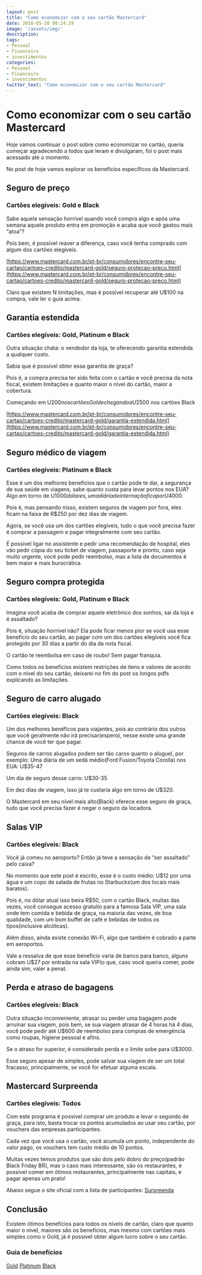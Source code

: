 ```yaml
---
layout: post
title: "Como economizar com o seu cartão Mastercard"
date: 2018-05-28 08:24:19
image: '/assets/img/'
description:
tags:
- Pessoal
- Financeiro
- investimentos
categories:
- Pessoal
- Financeiro
- investimentos
twitter_text: "Como economizar com o seu cartão Mastercard"
---
```


# Como economizar com o seu cartão Mastercard

Hoje vamos continuar o post sobre como economizar no cartão, queria começar agradecendo a todos que leram e divulgaram, foi o post mais acessado até o momento.

No post de hoje vamos explorar os benefícios específicos da Mastercard.

## Seguro de preço

### Cartões elegíveis: Gold e Black

Sabe aquela sensação horrível quando você compra algo e após uma semana aquele produto entra em promoção e acaba que você gastou mais “atoa”?

Pois bem, é possível reaver a diferença, caso você tenha comprado com algum dos cartões elegíveis.

[https://www.mastercard.com.br/pt-br/consumidores/encontre-seu-cartao/cartoes-credito/mastercard-gold/seguro-protecao-preco.html](https://www.mastercard.com.br/pt-br/consumidores/encontre-seu-cartao/cartoes-credito/mastercard-gold/seguro-protecao-preco.html)

Claro que existem N limitações, mas é possível recuperar até U$100 na compra, vale ler o guia acima.


## Garantia estendida

### Cartões elegíveis: Gold, Platinum e Black

Outra situação chata: o vendedor da loja, te oferecendo garantia estendida a qualquer custo.

Sabia que é possível obter essa garantia de graça?

Pois é, a compra precisa ter sido feita com o cartão e você precisa da nota fiscal, existem limitações e quanto maior o nível do cartão, maior a cobertura.

Começando em U$200 nos cartões Gold e chegando a U$2500 nos cartões Black

[https://www.mastercard.com.br/pt-br/consumidores/encontre-seu-cartao/cartoes-credito/mastercard-gold/garantia-estendida.html](https://www.mastercard.com.br/pt-br/consumidores/encontre-seu-cartao/cartoes-credito/mastercard-gold/garantia-estendida.html)

## Seguro médico de viagem

### Cartões elegíveis: Platinum e Black

Esse é um dos melhores benefícios que o cartão pode te dar, a segurança de sua saúde em viagens, sabe quanto custa para levar pontos nos EUA? Algo em torno de U$1000 dólares, uma diária de internação fica por U$4000.

Pois é, mas pensando nisso, existem seguros de viagem por fora, eles ficam na faixa de R$250 por dez dias de viagem.

Agora, se você usa um dos cartões elegíveis, tudo o que você precisa fazer é comprar a passagem e pagar integralmente com seu cartão.

É possível ligar no assistente e pedir uma recomendação de hospital, eles vão pedir cópia do seu ticket de viagem, passaporte e pronto, caso seja muito urgente, você pode pedir reembolso, mas a lista de documentos é bem maior e mais burocrática.


## Seguro compra protegida

### Cartões elegíveis: Gold, Platinum e Black

Imagina você acaba de comprar aquele eletrônico dos sonhos, sai da loja e é assaltado?

Pois é, situação horrível não? Ela pode ficar menos pior se você usa esse benefício do seu cartão, ao pagar com um dos cartões elegíveis você fica protegido por 30 dias a partir do dia da nota fiscal.

O cartão te reembolsa em caso de roubo! Sem pagar franquia.

Como todos os benefícios existem restrições de itens e valores de acordo com o nível do seu cartão, deixarei no fim do post os longos pdfs explicando as limitações.

## Seguro de carro alugado

### Cartões elegíveis: Black

Um dos melhores benéficos para viajantes, pois ao contrário dos outros que você geralmente não irá precisar(espero), nesse existe uma grande chance de você ter que pagar.

Seguros de carros alugados podem ser tão caros quanto o aluguel, por exemplo:
Uma diária de um sedã médio(Ford Fusion/Toyota Corolla) nos EUA: U$35-47

Um dia de seguro desse carro: U$30-35

Em dez dias de viagem, isso já te custaria algo em torno de U$320.

O Mastercard em seu nível mais alto(Black) oferece esse seguro de graça, tudo que você precisa fazer é negar o seguro da locadora.

## Salas VIP

### Cartões elegíveis: Black

Você já comeu no aeroporto? Então já teve a sensação de “ser assaltado” pelo caixa?

No momento que este post é escrito, esse é o custo médio: U$12 por uma água e um copo de salada de frutas no Starbucks(um dos locais mais baratos).

Pois é, no dólar atual isso beira R$50, com o cartão Black, muitas das vezes, você consegue acesso gratuito para a famosa Sala VIP, uma sala onde tem comida e bebida de graça, na maioria das vezes, de boa qualidade, com um bom buffet de café e bebidas de todos os tipos(inclusive alcólicas).

Além disso, ainda existe conexão Wi-Fi, algo que também é cobrado a parte em aeroportos.

Vale a ressalva de que esse benefício varia de banco para banco, alguns cobram U$27 por entrada na sala VIP(o que, caso você queira comer, pode ainda sim, valer a pena).

## Perda e atraso de bagagens

### Cartões elegíveis: Black

Outra situação inconveniente, atrasar ou perder uma bagagem pode arruinar sua viagem, pois bem, se sua viagem atrasar de 4 horas há 4 dias, você pode pedir até U$600 de reembolso para compras de emergência como roupas, higiene pessoal e afins.

Se o atraso for superior, é considerado perda e o limite sobe para U$3000.

Esse seguro apesar de simples, pode salvar sua viagem de ser um total fracasso, principalmente, se você for efetuar alguma escala.

## Mastercard Surpreenda

### Cartões elegíveis: Todos

Com este programa é possível comprar um produto e levar o segundo de graça, para isto, basta trocar os pontos acumulados ao usar seu cartão, por vouchers das empresas participantes.

Cada vez que você usa o cartão, você acumula um ponto, independente do valor pago, os vouchers tem custo médio de 10 pontos.

Muitas vezes temos produtos que são dois pelo dobro do preço(padrão Black Friday BR), mas o caso mais interessante, são os restaurantes, é possível comer em ótimos restaurantes, principalmente nas capitais, e pagar apenas um prato!

Abaixo segue o site oficial com a lista de participantes:
[Surpreenda](https://surpreenda.naotempreco.com.br/rewards/vouchers/surpreenda/home)

## Conclusão

Existem ótimos benefícios para todos os níveis de cartão, claro que quanto maior o nível, maiores são os benefícios, mas mesmo com cartões mais simples como o Gold, já é possível obter algum lucro sobre o seu cartão.

### Guia de benefícios
[Gold](https://www.mastercard.com.br/content/dam/mccom/pt-br/Consumers/features-benefits/guia-de-beneficios/cartoes-de-credito-de-consumidor/GTB_Gold_final.pdf)
[Platinum](https://www.mastercard.com.br/content/dam/mccom/pt-br/Consumers/features-benefits/guia-de-beneficios/cartoes-de-credito-de-consumidor/Guia_de_Beneficios_Platinum.pdf)
[Black](https://www.mastercard.com.br/content/dam/mccom/pt-br/Consumers/features-benefits/guia-de-beneficios/cartoes-de-credito-de-consumidor/Guia_de_Beneficios-Black%20Brasil.pdf)